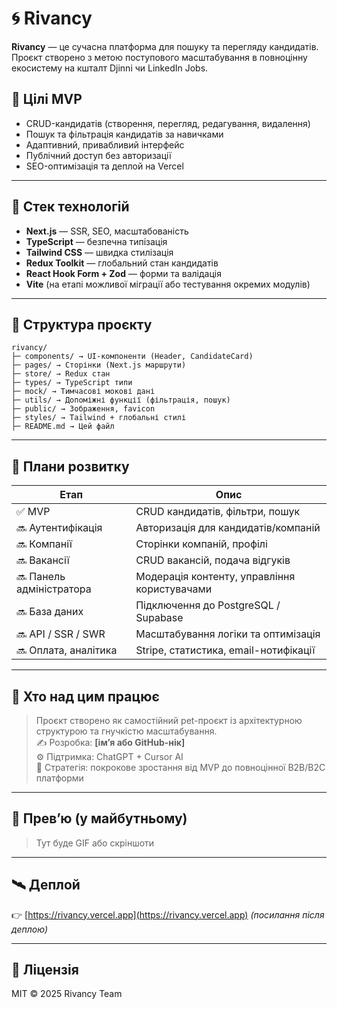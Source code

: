 # 🌀 Rivancy

**Rivancy** — це сучасна платформа для пошуку та перегляду кандидатів.  
Проєкт створено з метою поступового масштабування в повноцінну екосистему на кшталт Djinni чи LinkedIn Jobs.

## 🚀 Цілі MVP

- CRUD-кандидатів (створення, перегляд, редагування, видалення)
- Пошук та фільтрація кандидатів за навичками
- Адаптивний, привабливий інтерфейс
- Публічний доступ без авторизації
- SEO-оптимізація та деплой на Vercel

---

## 🧱 Стек технологій

- **Next.js** — SSR, SEO, масштабованість
- **TypeScript** — безпечна типізація
- **Tailwind CSS** — швидка стилізація
- **Redux Toolkit** — глобальний стан кандидатів
- **React Hook Form + Zod** — форми та валідація
- **Vite** (на етапі можливої міграції або тестування окремих модулів)

---

## 📁 Структура проєкту
```
rivancy/
├─ components/ → UI-компоненти (Header, CandidateCard)
├─ pages/ → Сторінки (Next.js маршрути)
├─ store/ → Redux стан
├─ types/ → TypeScript типи
├─ mock/ → Тимчасові мокові дані
├─ utils/ → Допоміжні функції (фільтрація, пошук)
├─ public/ → Зображення, favicon
├─ styles/ → Tailwind + глобальні стилі
├─ README.md → Цей файл
```


---

## 📌 Плани розвитку

| Етап | Опис |
|------|------|
| ✅ MVP | CRUD кандидатів, фільтри, пошук |
| 🔜 Аутентифікація | Авторизація для кандидатів/компаній |
| 🔜 Компанії | Сторінки компаній, профілі |
| 🔜 Вакансії | CRUD вакансій, подача відгуків |
| 🔜 Панель адміністратора | Модерація контенту, управління користувачами |
| 🔜 База даних | Підключення до PostgreSQL / Supabase |
| 🔜 API / SSR / SWR | Масштабування логіки та оптимізація |
| 🔜 Оплата, аналітика | Stripe, статистика, email-нотифікації

---

## 🧠 Хто над цим працює

> Проєкт створено як самостійний pet-проєкт із архітектурною структурою та гнучкістю масштабування.  
> ✍️ Розробка: **[ім’я або GitHub-нік]**  
> ⚙️ Підтримка: ChatGPT + Cursor AI  
> 📌 Стратегія: покрокове зростання від MVP до повноцінної B2B/B2C платформи

---

## 📸 Превʼю (у майбутньому)

> Тут буде GIF або скріншоти

---

## 🛰️ Деплой

👉 [https://rivancy.vercel.app](https://rivancy.vercel.app) *(посилання після деплою)*

---

## 📄 Ліцензія

MIT © 2025 Rivancy Team
